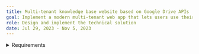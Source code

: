 ```yaml
---
title: Multi-tenant knowledge base website based on Google Drive APIs
goal: Implement a modern multi-tenant web app that lets users use their Google Drive as a knowledge base
role: Design and implement the technical solution
date: Jul 29, 2023 - Nov 5, 2023
---
```


<details>

<summary>Requirements</summary>



</details>
